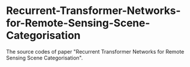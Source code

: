 # Recurrent-Transformer-Networks-for-Remote-Sensing-Scene-Categorisation
The source codes of paper "Recurrent Transformer Networks for Remote Sensing Scene Categorisation".
